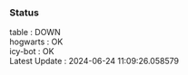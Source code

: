 ### Status


table : DOWN  
hogwarts : OK  
icy-bot : OK  
Latest Update : 2024-06-24 11:09:26.058579
